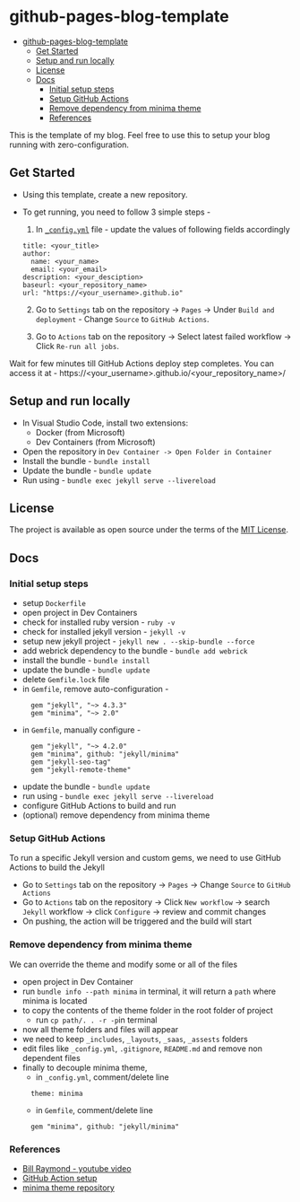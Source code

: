 # github-pages-blog-template

<!-- TOC -->
* [github-pages-blog-template](#github-pages-blog-template)
  * [Get Started](#get-started)
  * [Setup and run locally](#setup-and-run-locally)
  * [License](#license)
  * [Docs](#docs)
    * [Initial setup steps](#initial-setup-steps)
    * [Setup GitHub Actions](#setup-github-actions)
    * [Remove dependency from minima theme](#remove-dependency-from-minima-theme)
    * [References](#references)
<!-- TOC -->

This is the template of my blog. Feel free to use this to setup your blog running with zero-configuration.

## Get Started

- Using this template, create a new repository.
- To get running, you need to follow 3 simple steps -
  1. In [`_config.yml`](https://github.com/xadarshkumar/github-pages-blog-template/blob/main/_config.yml) file - update the values of following fields accordingly
    ```
    title: <your_title>
    author:
      name: <your_name>
      email: <your_email>
    description: <your_desciption>
    baseurl: <your_repository_name>
    url: "https://<your_username>.github.io" 
    ```

  2. Go to `Settings` tab on the repository -> `Pages` -> Under `Build and deployment` - Change `Source` to `GitHub Actions`. 

  3. Go to `Actions` tab on the repository -> Select latest failed workflow -> Click `Re-run all jobs`.

Wait for few minutes till GitHub Actions deploy step completes.
You can access it at - https://<your_username>.github.io/<your_repository_name>/

## Setup and run locally

- In Visual Studio Code, install two extensions: 
  - Docker (from Microsoft)
  - Dev Containers (from Microsoft)
- Open the repository in `Dev Container -> Open Folder in Container`
- Install the bundle - `bundle install`
- Update the bundle - `bundle update`
- Run using - `bundle exec jekyll serve --livereload`

## License

The project is available as open source under the terms of the [MIT License](http://opensource.org/licenses/MIT).

## Docs

### Initial setup steps

- setup `Dockerfile`
- open project in Dev Containers
- check for installed ruby version - `ruby -v`
- check for installed jekyll version - `jekyll -v`
- setup new jekyll project - `jekyll new . --skip-bundle --force`
- add webrick dependency to the bundle - `bundle add webrick`
- install the bundle - `bundle install`
- update the bundle - `bundle update`
- delete `Gemfile.lock` file
- in `Gemfile`, remove auto-configuration -
  ```
    gem "jekyll", "~> 4.3.3"
    gem "minima", "~> 2.0"
  ```
- in `Gemfile`, manually configure -
  ```
    gem "jekyll", "~> 4.2.0"
    gem "minima", github: "jekyll/minima"
    gem "jekyll-seo-tag"
    gem "jekyll-remote-theme"
  ```
- update the bundle - `bundle update`
- run using - `bundle exec jekyll serve --livereload`
- configure GitHub Actions to build and run
- (optional) remove dependency from minima theme

### Setup GitHub Actions

To run a specific Jekyll version and custom gems, we need to use GitHub Actions to build the Jekyll 
- Go to `Settings` tab on the repository -> `Pages` -> Change `Source` to `GitHub Actions`
- Go to `Actions` tab on the repository -> Click `New workflow` -> search `Jekyll` workflow -> click `Configure` -> review and commit changes
- On pushing, the action will be triggered and the build will start

### Remove dependency from minima theme

We can override the theme and modify some or all of the files
- open project in Dev Container
- run `bundle info --path minima` in terminal, it will return a `path` where minima is located
- to copy the contents of the theme folder in the root folder of project
  - run `cp path/. . -r -p`in terminal
- now all theme folders and files will appear
- we need to keep `_includes`, `_layouts`, `_saas`, `_assests` folders
- edit files like `_config.yml`, `.gitignore`, `README.md` and remove non dependent files
- finally to decouple minima theme,
  - in `_config.yml`, comment/delete line
  ```
    theme: minima
  ```
  - in `Gemfile`, comment/delete line
  ```
    gem "minima", github: "jekyll/minima"
  ```

### References

- [Bill Raymond - youtube video](https://youtu.be/zijOXpZzdvs?si=D9Bmpqtt1hoF3x6s)
- [GitHub Action setup](https://jekyllrb.com/docs/continuous-integration/github-actions/)
- [minima theme repository](https://github.com/jekyll/minima)
